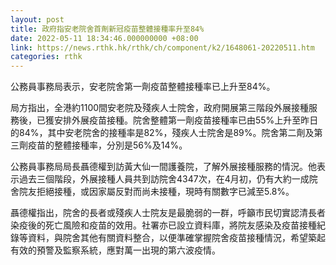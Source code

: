 ```yaml
---
layout: post
title: 政府指安老院舍首劑新冠疫苗整體接種率升至84%
date: 2022-05-11 18:34:46.000000000 +08:00
link: https://news.rthk.hk/rthk/ch/component/k2/1648061-20220511.htm
categories: rthk
---
```


公務員事務局表示，安老院舍第一劑疫苗整體接種率已上升至84%。

局方指出，全港約1100間安老院及殘疾人士院舍，政府開展第三階段外展接種服務後，已獲安排外展疫苗接種。院舍整體第一劑疫苗接種率已由55%上升至昨日的84%，其中安老院舍的接種率是82%，殘疾人士院舍是89%。院舍第二劑及第三劑疫苗的整體接種率，分別是56%及14%。

公務員事務局局長聶德權到訪黃大仙一間護養院，了解外展接種服務的情況。他表示過去三個階段，外展接種人員共到訪院舍4347次，在4月初，仍有大約一成院舍院友拒絕接種，或因家屬反對而尚未接種，現時有關數字已減至5.8%。

聶德權指出，院舍的長者或殘疾人士院友是最脆弱的一群，呼籲市民切實認清長者染疫後的死亡風險和疫苗的效用。社署亦已設立資料庫，將院友感染及疫苗接種紀錄等資料，與院舍其他有關資料整合，以便準確掌握院舍疫苗接種情況，希望築起有效的預警及監察系統，應對萬一出現的第六波疫情。
　　
